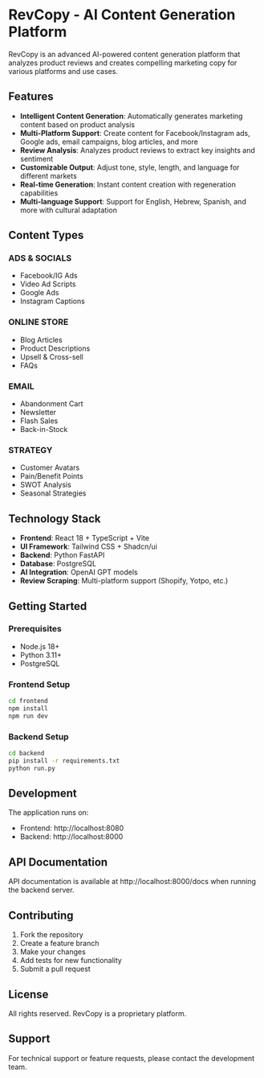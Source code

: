 # RevCopy - AI Content Generation Platform

RevCopy is an advanced AI-powered content generation platform that analyzes product reviews and creates compelling marketing copy for various platforms and use cases.

## Features

- **Intelligent Content Generation**: Automatically generates marketing content based on product analysis
- **Multi-Platform Support**: Create content for Facebook/Instagram ads, Google ads, email campaigns, blog articles, and more
- **Review Analysis**: Analyzes product reviews to extract key insights and sentiment
- **Customizable Output**: Adjust tone, style, length, and language for different markets
- **Real-time Generation**: Instant content creation with regeneration capabilities
- **Multi-language Support**: Support for English, Hebrew, Spanish, and more with cultural adaptation

## Content Types

### ADS & SOCIALS
- Facebook/IG Ads
- Video Ad Scripts
- Google Ads
- Instagram Captions

### ONLINE STORE
- Blog Articles
- Product Descriptions
- Upsell & Cross-sell
- FAQs

### EMAIL
- Abandonment Cart
- Newsletter
- Flash Sales
- Back-in-Stock

### STRATEGY
- Customer Avatars
- Pain/Benefit Points
- SWOT Analysis
- Seasonal Strategies

## Technology Stack

- **Frontend**: React 18 + TypeScript + Vite
- **UI Framework**: Tailwind CSS + Shadcn/ui
- **Backend**: Python FastAPI
- **Database**: PostgreSQL
- **AI Integration**: OpenAI GPT models
- **Review Scraping**: Multi-platform support (Shopify, Yotpo, etc.)

## Getting Started

### Prerequisites
- Node.js 18+ 
- Python 3.11+
- PostgreSQL

### Frontend Setup
```bash
cd frontend
npm install
npm run dev
```

### Backend Setup
```bash
cd backend
pip install -r requirements.txt
python run.py
```

## Development

The application runs on:
- Frontend: http://localhost:8080
- Backend: http://localhost:8000

## API Documentation

API documentation is available at http://localhost:8000/docs when running the backend server.

## Contributing

1. Fork the repository
2. Create a feature branch
3. Make your changes
4. Add tests for new functionality
5. Submit a pull request

## License

All rights reserved. RevCopy is a proprietary platform.

## Support

For technical support or feature requests, please contact the development team.
